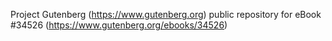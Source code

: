 Project Gutenberg (https://www.gutenberg.org) public repository for eBook #34526 (https://www.gutenberg.org/ebooks/34526)

